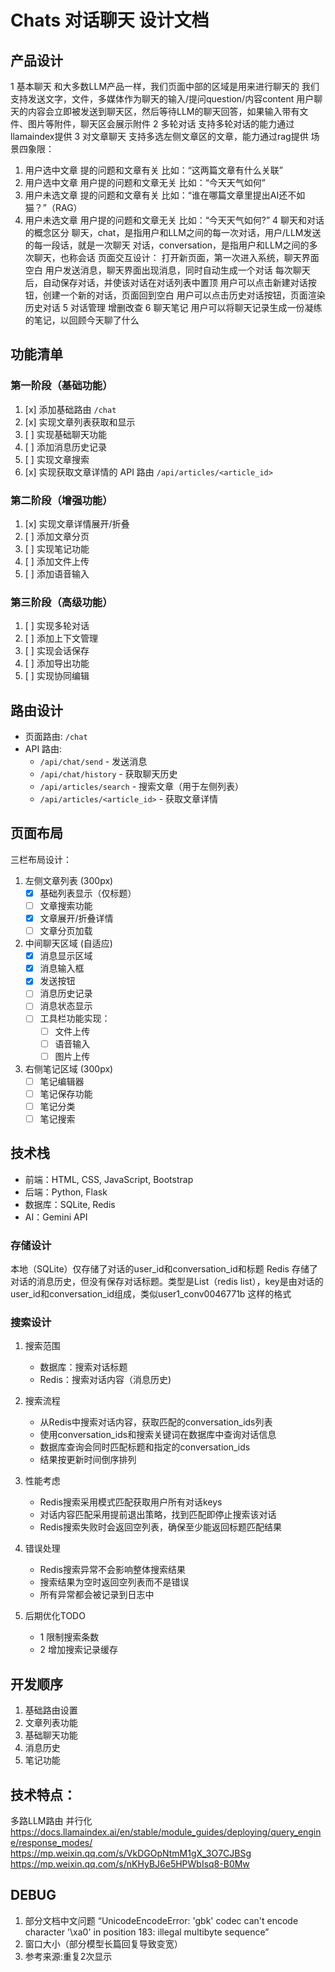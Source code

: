 # Chats 对话聊天 设计文档

## 产品设计
1 基本聊天
   和大多数LLM产品一样，我们页面中部的区域是用来进行聊天的
   我们支持发送文字，文件，多媒体作为聊天的输入/提问question/内容content
   用户聊天的内容会立即被发送到聊天区，然后等待LLM的聊天回答，如果输入带有文件、图片等附件，聊天区会展示附件
2 多轮对话
   支持多轮对话的能力通过llamaindex提供
3 对文章聊天
   支持多选左侧文章区的文章，能力通过rag提供
   场景四象限：
   1. 用户选中文章 提的问题和文章有关 比如：“这两篇文章有什么关联”
   2. 用户选中文章 用户提的问题和文章无关 比如：“今天天气如何”
   3. 用户未选文章 提的问题和文章有关 比如：“谁在哪篇文章里提出AI还不如猫？”（RAG）
   4. 用户未选文章 用户提的问题和文章无关 比如：“今天天气如何?”
4 聊天和对话的概念区分
   聊天，chat，是指用户和LLM之间的每一次对话，用户/LLM发送的每一段话，就是一次聊天
   对话，conversation，是指用户和LLM之间的多次聊天，也称会话
   页面交互设计：
      打开新页面，第一次进入系统，聊天界面空白
      用户发送消息，聊天界面出现消息，同时自动生成一个对话
      每次聊天后，自动保存对话，并使该对话在对话列表中置顶
      用户可以点击新建对话按钮，创建一个新的对话，页面回到空白
      用户可以点击历史对话按钮，页面渲染历史对话
5 对话管理
   增删改查
6 聊天笔记
   用户可以将聊天记录生成一份凝练的笔记，以回顾今天聊了什么

## 功能清单

### 第一阶段（基础功能）
1. [x] 添加基础路由 `/chat`
2. [x] 实现文章列表获取和显示
3. [ ] 实现基础聊天功能
4. [ ] 添加消息历史记录
5. [ ] 实现文章搜索
6. [x] 实现获取文章详情的 API 路由 `/api/articles/<article_id>`

### 第二阶段（增强功能）
1. [x] 实现文章详情展开/折叠
2. [ ] 添加文章分页
3. [ ] 实现笔记功能
4. [ ] 添加文件上传
5. [ ] 添加语音输入

### 第三阶段（高级功能）
1. [ ] 实现多轮对话
2. [ ] 添加上下文管理
3. [ ] 实现会话保存
4. [ ] 添加导出功能
5. [ ] 实现协同编辑

## 路由设计
- 页面路由: `/chat`
- API 路由: 
  - `/api/chat/send` - 发送消息
  - `/api/chat/history` - 获取聊天历史
  - `/api/articles/search` - 搜索文章（用于左侧列表）
  - `/api/articles/<article_id>` - 获取文章详情

## 页面布局
三栏布局设计：
1. 左侧文章列表 (300px)
   - [x] 基础列表显示（仅标题）
   - [ ] 文章搜索功能
   - [X] 文章展开/折叠详情
   - [ ] 文章分页加载

2. 中间聊天区域 (自适应)
   - [x] 消息显示区域
   - [x] 消息输入框
   - [x] 发送按钮
   - [ ] 消息历史记录
   - [ ] 消息状态显示
   - [ ] 工具栏功能实现：
     - [ ] 文件上传
     - [ ] 语音输入
     - [ ] 图片上传

3. 右侧笔记区域 (300px)
   - [ ] 笔记编辑器
   - [ ] 笔记保存功能
   - [ ] 笔记分类
   - [ ] 笔记搜索

## 技术栈
- 前端：HTML, CSS, JavaScript, Bootstrap
- 后端：Python, Flask
- 数据库：SQLite, Redis
- AI：Gemini API
### 存储设计
   本地（SQLite）仅存储了对话的user_id和conversation_id和标题
   Redis 存储了对话的消息历史，但没有保存对话标题。类型是List（redis list），key是由对话的user_id和conversation_id组成，类似user1_conv0046771b 这样的格式
### 搜索设计
1. 搜索范围
   - 数据库：搜索对话标题
   - Redis：搜索对话内容（消息历史)

2. 搜索流程
   - 从Redis中搜索对话内容，获取匹配的conversation_ids列表
   - 使用conversation_ids和搜索关键词在数据库中查询对话信息
   - 数据库查询会同时匹配标题和指定的conversation_ids
   - 结果按更新时间倒序排列

3. 性能考虑
   - Redis搜索采用模式匹配获取用户所有对话keys
   - 对话内容匹配采用提前退出策略，找到匹配即停止搜索该对话
   - Redis搜索失败时会返回空列表，确保至少能返回标题匹配结果

4. 错误处理
   - Redis搜索异常不会影响整体搜索结果
   - 搜索结果为空时返回空列表而不是错误
   - 所有异常都会被记录到日志中

5. 后期优化TODO
   - 1 限制搜索条数
   - 2 增加搜索记录缓存

## 开发顺序
1. 基础路由设置
2. 文章列表功能
3. 基础聊天功能
4. 消息历史
5. 笔记功能

## 技术特点：
多路LLM路由 并行化
https://docs.llamaindex.ai/en/stable/module_guides/deploying/query_engine/response_modes/
https://mp.weixin.qq.com/s/VkDGOpNtmM1gX_3O7CJBSg
https://mp.weixin.qq.com/s/nKHyBJ6e5HPWbIsq8-B0Mw

## DEBUG
1. 部分文档中文问题 “UnicodeEncodeError: 'gbk' codec can't encode character '\xa0' in position 183: illegal multibyte sequence”
2. 窗口大小（部分模型长篇回复导致变宽）
3. 参考来源:重复2次显示
